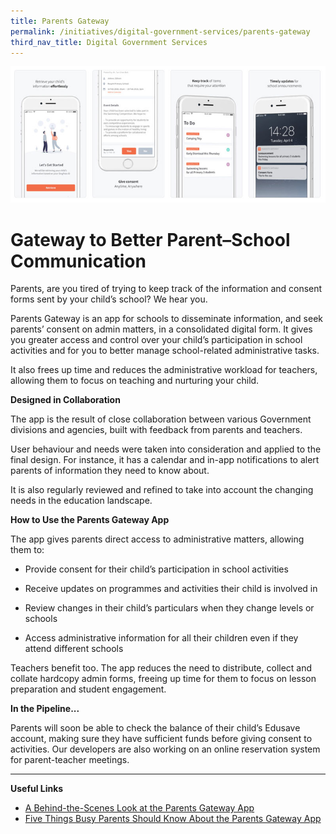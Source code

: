 ```yaml
---
title: Parents Gateway
permalink: /initiatives/digital-government-services/parents-gateway
third_nav_title: Digital Government Services
---
```

![Parents Gateway app screen shots](/images/initiatives/Parent-gateway-screenshots.jpeg)


# Gateway to Better Parent–School Communication

Parents, are you tired of trying to keep track of the information and consent forms sent by your child’s school? We hear you.
 
Parents Gateway is an app for schools to disseminate information, and seek parents’ consent on admin matters, in a consolidated digital form. It gives you greater access and control over your child’s participation in school activities and for you to better manage school-related administrative tasks.

It also frees up time and reduces the administrative workload for teachers, allowing them to focus on teaching and nurturing your child.


**Designed in Collaboration**

The app  is the result of close collaboration between various Government divisions and agencies, built with feedback from parents and teachers. 

User behaviour and needs were taken into consideration and applied to the final design. For instance, it has a calendar and in-app notifications to alert parents of information they need to know about. 

It is also regularly reviewed and refined to take into account the changing needs in the education landscape. 

**How to Use the Parents Gateway App**

The app gives parents direct access to administrative matters, allowing them to: 

* Provide consent for their child’s  participation in school activities

* Receive updates on programmes and activities their child is involved in
 
* Review changes in their child’s particulars when they change levels or schools
 
* Access administrative information for all their children even if they attend different schools

Teachers benefit too. The app reduces the need to distribute, collect and collate hardcopy admin forms, freeing up time for them to focus on lesson preparation and student engagement. 

**In the Pipeline...**

Parents will soon be able to check the balance of their child’s Edusave account, making sure they have sufficient funds before giving consent to activities. Our developers are also working on an online reservation system  for parent-teacher meetings.

---
**Useful Links**

-   [A Behind-the-Scenes Look at the Parents Gateway App](https://www.tech.gov.sg/media/technews/behind-the-scenes-look-at-the-parents-gateway-app)
-   [Five Things Busy Parents Should Know About the Parents Gateway App](https://www.tech.gov.sg/media/technews/five-things-busy-parents-should-know-about-the-parents-gateway-app)